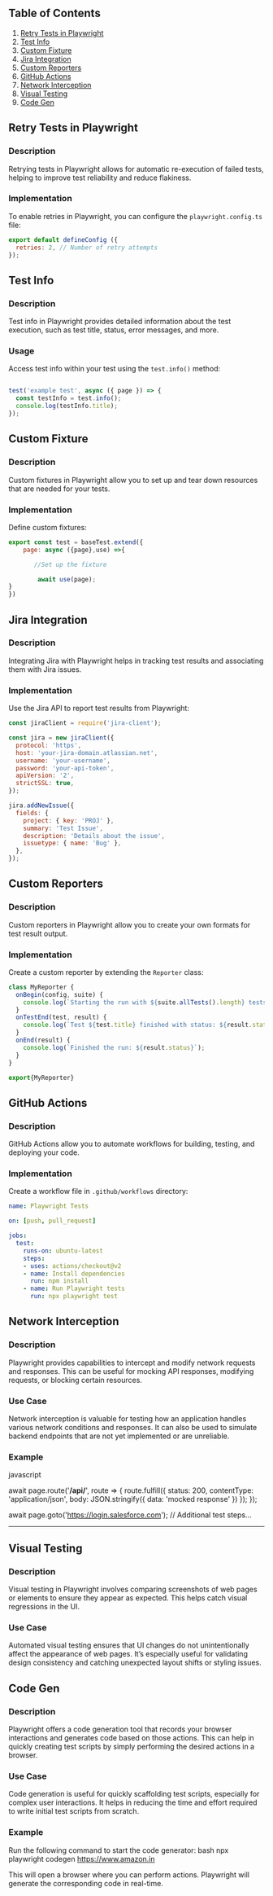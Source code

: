 ## Table of Contents

1. [Retry Tests in Playwright](#retry-tests-in-playwright)
2. [Test Info](#test-info)
3. [Custom Fixture](#custom-fixture)
4. [Jira Integration](#jira-integration)
5. [Custom Reporters](#custom-reporters)
6. [GitHub Actions](#github-actions)
7. [Network Interception](#network-interception)
8. [Visual Testing](#visual-testing)
9. [Code Gen](#code-gen)

## Retry Tests in Playwright

### Description
Retrying tests in Playwright allows for automatic re-execution of failed tests, helping to improve test reliability and reduce flakiness.

### Implementation
To enable retries in Playwright, you can configure the `playwright.config.ts` file:

```javascript
export default defineConfig ({
  retries: 2, // Number of retry attempts
});
```

## Test Info

### Description
Test info in Playwright provides detailed information about the test execution, such as test title, status, error messages, and more.

### Usage
Access test info within your test using the `test.info()` method:

```javascript

test('example test', async ({ page }) => {
  const testInfo = test.info();
  console.log(testInfo.title);
});
```

## Custom Fixture

### Description
Custom fixtures in Playwright allow you to set up and tear down resources that are needed for your tests.

### Implementation
Define custom fixtures:

```javascript
export const test = baseTest.extend({
    page: async ({page},use) =>{

       //Set up the fixture

        await use(page);
}
})
```

## Jira Integration

### Description
Integrating Jira with Playwright helps in tracking test results and associating them with Jira issues.

### Implementation
Use the Jira API to report test results from Playwright:

```javascript
const jiraClient = require('jira-client');

const jira = new jiraClient({
  protocol: 'https',
  host: 'your-jira-domain.atlassian.net',
  username: 'your-username',
  password: 'your-api-token',
  apiVersion: '2',
  strictSSL: true,
});

jira.addNewIssue({
  fields: {
    project: { key: 'PROJ' },
    summary: 'Test Issue',
    description: 'Details about the issue',
    issuetype: { name: 'Bug' },
  },
});
```

## Custom Reporters

### Description
Custom reporters in Playwright allow you to create your own formats for test result output.

### Implementation
Create a custom reporter by extending the `Reporter` class:

```javascript
class MyReporter {
  onBegin(config, suite) {
    console.log(`Starting the run with ${suite.allTests().length} tests`);
  }
  onTestEnd(test, result) {
    console.log(`Test ${test.title} finished with status: ${result.status}`);
  }
  onEnd(result) {
    console.log(`Finished the run: ${result.status}`);
  }
}

export{MyReporter} 
```

## GitHub Actions

### Description
GitHub Actions allow you to automate workflows for building, testing, and deploying your code.

### Implementation
Create a workflow file in `.github/workflows` directory:

```yaml
name: Playwright Tests

on: [push, pull_request]

jobs:
  test:
    runs-on: ubuntu-latest
    steps:
    - uses: actions/checkout@v2
    - name: Install dependencies
      run: npm install
    - name: Run Playwright tests
      run: npx playwright test
```

## Network Interception

### Description
Playwright provides capabilities to intercept and modify network requests and responses. This can be useful for mocking API responses, modifying requests, or blocking certain resources.

### Use Case
Network interception is valuable for testing how an application handles various network conditions and responses. It can also be used to simulate backend endpoints that are not yet implemented or are unreliable.

### Example
javascript

  await page.route('**/api/**', route => {
    route.fulfill({
      status: 200,
      contentType: 'application/json',
      body: JSON.stringify({ data: 'mocked response' })
    });
  });

  await page.goto('https://login.salesforce.com');
  // Additional test steps...

---

## Visual Testing

### Description
Visual testing in Playwright involves comparing screenshots of web pages or elements to ensure they appear as expected. This helps catch visual regressions in the UI.

### Use Case
Automated visual testing ensures that UI changes do not unintentionally affect the appearance of web pages. It’s especially useful for validating design consistency and catching unexpected layout shifts or styling issues.


## Code Gen

### Description
Playwright offers a code generation tool that records your browser interactions and generates code based on those actions. This can help in quickly creating test scripts by simply performing the desired actions in a browser.

### Use Case
Code generation is useful for quickly scaffolding test scripts, especially for complex user interactions. It helps in reducing the time and effort required to write initial test scripts from scratch.

### Example
Run the following command to start the code generator:
bash
npx playwright codegen https://www.amazon.in

This will open a browser where you can perform actions. Playwright will generate the corresponding code in real-time.
